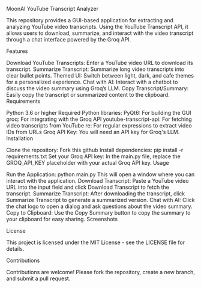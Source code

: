 MoonAI YouTube Transcript Analyzer

This repository provides a GUI-based application for extracting and analyzing YouTube video transcripts. Using the YouTube Transcript API, it allows users to download, summarize, and interact with the video transcript through a chat interface powered by the Groq API.

Features

Download YouTube Transcripts: Enter a YouTube video URL to download its transcript.
Summarize Transcript: Summarize long video transcripts into clear bullet points.
Themed UI: Switch between light, dark, and cafe themes for a personalized experience.
Chat with AI: Interact with a chatbot to discuss the video summary using Groq’s LLM.
Copy Transcript/Summary: Easily copy the transcript or summarized content to the clipboard.
Requirements

Python 3.6 or higher
Required Python libraries:
PyQt6: For building the GUI
groq: For integrating with the Groq API
youtube-transcript-api: For fetching video transcripts from YouTube
re: For regular expressions to extract video IDs from URLs
Groq API Key: You will need an API key for Groq's LLM.
Installation

Clone the repository:
Fork this github
Install dependencies:
pip install -r requirements.txt
Set your Groq API key: In the main.py file, replace the GROQ_API_KEY placeholder with your actual Groq API key.
Usage

Run the Application:
python main.py
This will open a window where you can interact with the application.
Download Transcript:
Paste a YouTube video URL into the input field and click Download Transcript to fetch the transcript.
Summarize Transcript:
After downloading the transcript, click Summarize Transcript to generate a summarized version.
Chat with AI:
Click the chat logo to open a dialog and ask questions about the video summary.
Copy to Clipboard:
Use the Copy Summary button to copy the summary to your clipboard for easy sharing.
Screenshots

License

This project is licensed under the MIT License - see the LICENSE file for details.

Contributions

Contributions are welcome! Please fork the repository, create a new branch, and submit a pull request.
